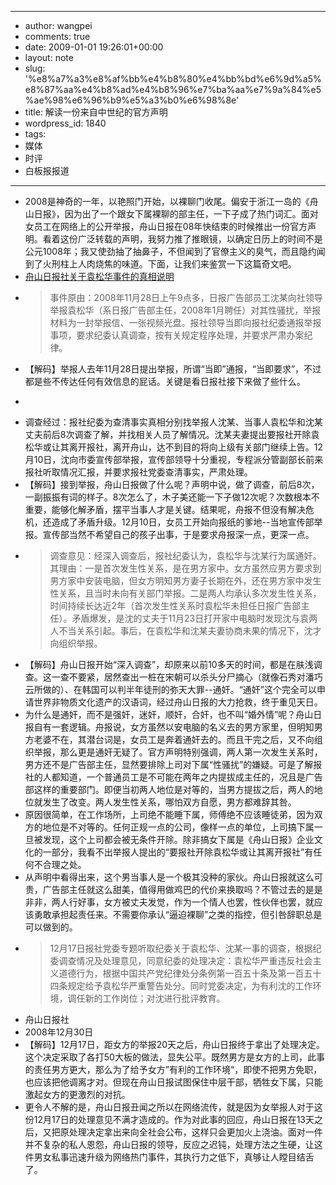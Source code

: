 - --
- author: wangpei
- comments: true
- date: 2009-01-01 19:26:01+00:00
- layout: note
- slug: '%e8%a7%a3%e8%af%bb%e4%b8%80%e4%bb%bd%e6%9d%a5%e8%87%aa%e4%b8%ad%e4%b8%96%e7%ba%aa%e7%9a%84%e5%ae%98%e6%96%b9%e5%a3%b0%e6%98%8e'
- title: 解读一份来自中世纪的官方声明
- wordpress_id: 1840
- tags:
- 媒体
- 时评
- 白板报报道
- --
- 2008是神奇的一年，以艳照门开始，以裸聊门收尾。偏安于浙江一岛的《舟山日报》，因为出了一个跟女下属裸聊的部主任，一下子成了热门词汇。面对女员工在网络上的公开举报，舟山日报在08年快结束的时候推出一份官方声明。看着这份广泛转载的声明，我努力推了推眼镜，以确定日历上的时间不是公元1008年；我又使劲抽了抽鼻子，不但闻到了官僚主义的臭气，而且隐约闻到了火刑柱上人肉烧焦的味道。下面，让我们来鉴赏一下这篇奇文吧。
- [舟山日报社关于袁松华事件的真相说明](http://www.hangzhou.com.cn/20081222/ca1629338.htm)
- <blockquote>事件原由：2008年11月28日上午9点多，日报广告部员工沈某向社领导举报袁松华（系日报广告部主任，2008年1月聘任）对其性骚扰，举报材料为一封举报信、一张视频光盘。报社领导当即向报社纪委通报举报事项，要求纪委认真调查，按有关规定程序处理，并要求严肃办案纪律。</blockquote>
- 【解码】举报人去年11月28日提出举报，所谓“当即”通报，“当即要求”，不过都是些不传达任何有效信息的屁话。关键是看日报社接下来做了些什么。
- <blockquote>
- 调查经过：报社纪委为查清事实真相分别找举报人沈某、当事人袁松华和沈某丈夫前后8次调查了解，并找相关人员了解情况。沈某夫妻提出要报社开除袁松华或让其离开报社，离开舟山，达不到目的将向上级有关部门继续上告。12月10日，沈向市委宣传部举报，宣传部领导十分重视，专程派分管副部长前来报社听取情况汇报，并要求报社党委查清事实，严肃处理。</blockquote>
- 【解码】接到举报，舟山日报做了什么呢？声明中说，做了调查，前后8次，一副振振有词的样子。8次怎么了，木子美还能一下子做12次呢？次数根本不重要，能够化解矛盾，摆平当事人才是关键。结果呢，舟报不但没有解决危机，还造成了矛盾升级。12月10日，女员工开始向报纸的爹地--当地宣传部举报。宣传部当然不希望自己的孩子出事，于是要求舟报深一点，更深一点。
- <blockquote>调查意见：经深入调查后，报社纪委认为，袁松华与沈某行为属通奸。其理由：一是首次发生性关系，是在男方家中。女方虽然应男方要求到男方家中安装电脑，但女方明知男方妻子长期在外，还在男方家中发生性关系，且当时未向有关部门举报。二是两人均承认多次发生性关系，时间持续长达近2年（首次发生性关系时袁松华未担任日报广告部主任）。矛盾爆发，是沈的丈夫于11月23日打开家中电脑时发现沈与袁两人不当关系引起。事后，在袁松华和沈某夫妻协商未果的情况下，沈才向组织举报。</blockquote>
- 【解码】舟山日报开始“深入调查”，却原来以前10多天的时间，都是在肤浅调查。这一查不要紧，居然查出一桩在宋朝可以杀头分尸摘心（就像石秀对潘巧云所做的）、在韩国可以判半年徒刑的弥天大罪--通奸。“通奸”这个完全可以申请世界非物质文化遗产的汉语词，经过舟山日报的大力抢救，终于重见天日。
- 为什么是通奸，而不是强奸，迷奸，顺奸，合奸，也不叫“婚外情”呢？舟山日报自有一套逻辑。舟报说，女方虽然以安电脑的名义去的男方家里，但明知男方老婆不在，其潜台词是，女员工是奔着通奸去的。而且干完之后，又不向组织举报，那么更是通奸无疑了。官方声明特别强调，两人第一次发生关系时，男方还不是广告部主任，显然要排除上司对下属“性骚扰”的嫌疑。可是了解报社的人都知道，一个普通员工是不可能在两年之内提拔成主任的，况且是广告部这样的重要部门。即便当初两人地位是对等的，当男方提拔之后，两人的地位就发生了改变。两人发生性关系，哪怕双方自愿，男方都难辞其咎。
- 原因很简单，在工作场所，上司绝不能睡下属，师傅绝不应该睡徒弟，因为双方的地位是不对等的。任何正规一点的公司，像样一点的单位，上司搞下属一旦被发现，这个上司都会被无条件开除。除非搞女下属是《舟山日报》企业文化的一部分，我看不出举报人提出的“要报社开除袁松华或让其离开报社”有任何不合理之处。
- 从声明中看得出来，这个男当事人是一个极其没种的家伙。舟山日报就这么可贵，广告部主任就这么甜美，值得用做鸡巴的代价来换取吗？不管过去的是是非非，两人行好事，女方被丈夫发觉，作为一个情人也罢，性伙伴也罢，就应该勇敢承担起责任来。不需要你承认“逼迫裸聊”之类的指控，但引咎辞职总是可以做到的。
- <blockquote>12月17日报社党委专题听取纪委关于袁松华、沈某一事的调查，根据纪委调查情况及处理意见，同意纪委的处理决定：袁松华严重违反社会主义道德行为，根据中国共产党纪律处分条例第一百五十条及第一百五十四条规定给予袁松华严重警告处分。同时党委决定，为有利沈的工作环境，调任新的工作岗位；对沈进行批评教育。
- 舟山日报社
- 2008年12月30日 </blockquote>
- 【解码】12月17日，距女方的举报20天之后，舟山日报终于拿出了处理决定。这个决定采取了各打50大板的做法，显失公平。既然男方是女方的上司，此事的责任男方更大，那么为了给予女方”有利的工作环境“，即使不把男方免职，也应该把他调离才对。但现在舟山日报试图保住中层干部，牺牲女下属，只能激起女方的更激烈的对抗。
- 更令人不解的是，舟山日报丑闻之所以在网络流传，就是因为女举报人对于这份12月17日的处理意见不满才造成的。作为对此事的回应，舟山日报在13天之后，又把原处理决定拿出来向全社会公布，这样只会更加火上浇油。面对一件并不复杂的私人恩怨，舟山日报的领导，反应之迟钝，处理方法之生硬，让这件男女私事迅速升级为网络热门事件，其执行力之低下，真够让人瞠目结舌了。

